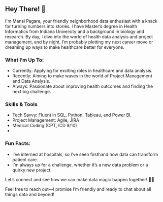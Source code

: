 ## Hey There! 👋

I'm Mansi Pagare, your friendly neighborhood data enthusiast with a knack for turning numbers into stories. I have Master’s degree in Health Informatics from Indiana University and a background in biology and research.
By day, I dive into the world of health data analysis and project management, and by night, I’m probably plotting my next career move or dreaming up ways to make healthcare better for everyone.

### What I’m Up To:
- Currently: Applying for exciting roles in healthcare and data analysis.
- Recently: Aiming to make waves in the world of Project Management and Data Analysis.
- Always: Passionate about improving health outcomes and finding the next big challenge.

### Skills & Tools
- Tech Savvy: Fluent in SQL, Python, Tableau, and Power BI.
- Project Management: Agile, JIRA
- Medical Coding (CPT, ICD 9/10)
- 

### Fun Facts:
- I’ve interned at hospitals, so I’ve seen firsthand how data can transform patient care.
- I’m always up for a challenge, whether it’s a new data problem or a quirky new project.

Let’s connect and see how we can make data magic happen together! 🚀✨

Feel free to reach out—I promise I’m friendly and ready to chat about all things data and beyond!
